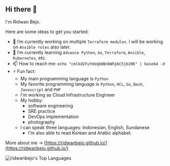 ## Hi there 👋


I'm Ridwan Bejo.

Here are some ideas to get you started:

- 🔭 I’m currently working on multiple `Terraform modules`. I will be working on `Ansible roles` also later.
- 🌱 I’m currently learning `Advance Python`, `Go`, `Terraform`, `Ansible`, `Kubernetes`, etc.
- 📫 How to reach me: `echo "cmlkd2FuYmVqb0BnbWFpbC5jb20K" | base64 -d`
- ⚡ Fun fact:
  - My main programming language is `Python`
  - My favorite programming language is `Python`, `HCL`, `Go`, `Bash`, `Javascript` and `PHP`
  - I'm working as Cloud Infrastructure Engineer
  - My hobby: 
    - software engineering
    - SRE practice
    - DevOps implementation
    - photography
  - I can speak three languages: Indonesian, English, Sundanese
    - I'm also able to read Korean and Arabic alphabet.

More about me -> [https://ridwanbejo.github.io/](https://ridwanbejo.github.io/)

![ridwanbejo's Top Languages](https://github-readme-stats.vercel.app/api/top-langs/?username=ridwanbejo&theme=vue-dark&show_icons=true&hide_border=false&layout=compact)